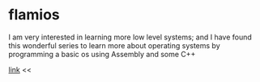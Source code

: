 # flamios

I am very interested in learning more low level systems; and I have found this wonderful series to learn more about operating systems by programming a basic os using Assembly and some C++

[link](https://www.youtube.com/watch?v=9t-SPC7Tczc&list=PLFjM7v6KGMpiH2G-kT781ByCNC_0pKpPN) <<
